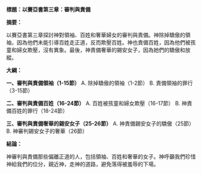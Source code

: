 **標題：以賽亞書第三章：審判與責備**

**摘要：**

以賽亞書第三章探討神對領袖、百姓和奢華婦女的審判與責備。神除掉驕傲的領袖，因為他們未能引導百姓走正道，反而欺壓百姓。神也責備百姓，因為他們被孩童和婦女欺壓，沒有異象。最後，神責備奢華的錫安女子，因為她們的驕傲和放縱。

**大綱：**

**一、審判與責備領袖（1-15節）**
    A. 除掉驕傲的領袖（1-2節）
    B. 責備領袖的罪行（3-15節）

**二、審判與責備百姓（16-24節）**
    A. 百姓被孩童和婦女欺壓（16-17節）
    B. 神責備百姓的罪行（18-24節）

**三、審判與責備奢華的錫安女子（25-26節）**
    A. 神責備錫安女子的驕傲（25節）
    B. 神審判錫安女子的奢華（26節）

**結論：**

神審判與責備那些偏離正道的人，包括領袖、百姓和奢華的女子。神呼籲我們珍惜神給我們的位分，親近神，走神的道路，避免落得被羞辱的下場。